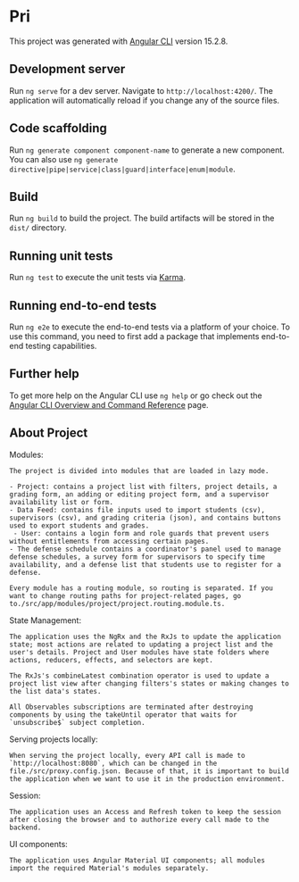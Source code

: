 # Pri

This project was generated with [Angular CLI](https://github.com/angular/angular-cli) version 15.2.8.

## Development server

Run `ng serve` for a dev server. Navigate to `http://localhost:4200/`. The application will automatically reload if you change any of the source files.

## Code scaffolding

Run `ng generate component component-name` to generate a new component. You can also use `ng generate directive|pipe|service|class|guard|interface|enum|module`.

## Build

Run `ng build` to build the project. The build artifacts will be stored in the `dist/` directory.

## Running unit tests

Run `ng test` to execute the unit tests via [Karma](https://karma-runner.github.io).

## Running end-to-end tests

Run `ng e2e` to execute the end-to-end tests via a platform of your choice. To use this command, you need to first add a package that implements end-to-end testing capabilities.

## Further help

To get more help on the Angular CLI use `ng help` or go check out the [Angular CLI Overview and Command Reference](https://angular.io/cli) page.

## About Project


Modules:

    The project is divided into modules that are loaded in lazy mode.

    - Project: contains a project list with filters, project details, a grading form, an adding or editing project form, and a supervisor availability list or form.
    - Data Feed: contains file inputs used to import students (csv), supervisors (csv), and grading criteria (json), and contains buttons used to export students and grades.
     - User: contains a login form and role guards that prevent users without entitlements from accessing certain pages.
    - The defense schedule contains a coordinator's panel used to manage defense schedules, a survey form for supervisors to specify time availability, and a defense list that students use to register for a defense.

    Every module has a routing module, so routing is separated. If you want to change routing paths for project-related pages, go to./src/app/modules/project/project.routing.module.ts.

State Management:

    The application uses the NgRx and the RxJs to update the application state; most actions are related to updating a project list and the user's details. Project and User modules have state folders where actions, reducers, effects, and selectors are kept.

    The RxJs's combineLatest combination operator is used to update a project list view after changing filters's states or making changes to the list data's states.

    All Observables subscriptions are terminated after destroying components by using the takeUntil operator that waits for `unsubscribe$` subject completion.

Serving projects locally:

    When serving the project locally, every API call is made to `http://localhost:8080`, which can be changed in the file./src/proxy.config.json. Because of that, it is important to build the application when we want to use it in the production environment.

Session:

    The application uses an Access and Refresh token to keep the session after closing the browser and to authorize every call made to the backend.

UI components:

    The application uses Angular Material UI components; all modules import the required Material's modules separately.